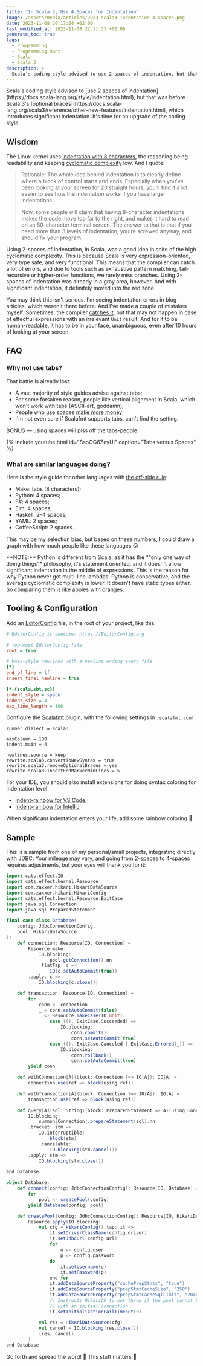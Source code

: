 ```yaml
---
title: "In Scala 3, Use 4 Spaces for Indentation"
image: /assets/media/articles/2023-scala3-indentation-4-spaces.png
date: 2023-11-08 20:17:04 +02:00
last_modified_at: 2023-11-08 22:11:33 +02:00
generate_toc: true
tags:
  - Programming
  - Programming Rant
  - Scala
  - Scala 3
description: >
  Scala’s coding style advised to use 2 spaces of indentation, but that was before Scala 3’s optional braces, which introduces significant indentation. It’s time for an upgrade of the coding style.
---
```


<p class="intro" markdown=1>
  Scala's coding style advised to [use 2 spaces of indentation](https://docs.scala-lang.org/style/indentation.html), but that was before Scala 3's [optional braces](https://docs.scala-lang.org/scala3/reference/other-new-features/indentation.html), which introduces significant indentation. It's time for an upgrade of the coding style.
</p>

## Wisdom

The Linux kernel uses [indentation with 8 characters](https://www.kernel.org/doc/html/v6.6/process/coding-style.html#indentation), the reasoning being readability and keeping [cyclomatic complexity](https://en.wikipedia.org/wiki/Cyclomatic_complexity) low. And I quote:

> Rationale: The whole idea behind indentation is to clearly define where a block of control starts and ends. Especially when you've been looking at your screen for 20 straight hours, you'll find it a lot easier to see how the indentation works if you have large indentations.
>
> Now, some people will claim that having 8-character indentations makes the code move too far to the right, and makes it hard to read on an 80-character terminal screen. The answer to that is that if you need more than 3 levels of indentation, you're screwed anyway, and should fix your program.

Using 2-spaces of indentation, in Scala, was a good idea in spite of the high cyclomatic complexity. This is because Scala is very expression-oriented, very type safe, and very functional. This means that the compiler can catch a lot of errors, and due to tools such as exhaustive pattern matching, tail-recursive or higher-order functions, we rarely miss branches. Using 2-spaces of indentation was already in a gray area, however. And with significant indentation, it definitely moved into the red zone.

You may think this isn't serious. I'm seeing indentation errors in blog articles, which weren't there before. And I've made a couple of mistakes myself. Sometimes, the compiler [catches it](./2023-06-06-scala-3-significant-indentation-woes-sample.md), but that may not happen in case of effectful expressions with an irrelevant `Unit` result. And for it to be human-readable, it has to be in your face, unambiguous, even after 10 hours of looking at your screen.

## FAQ

### Why not use tabs?

That battle is already lost:

- A vast majority of style guides advise against tabs;
- For some forsaken reason, people like vertical alignment in Scala, which won't work with tabs (ASCII-art, goddamn);
- People who use spaces [make more money](https://stackoverflow.blog/2017/06/15/developers-use-spaces-make-money-use-tabs/);
- I'm not even sure if Scalafmt supports tabs, can't find the setting.

BONUS — using spaces will piss off the tabs-people:

{% include youtube.html id="SsoOG6ZeyUI" caption="Tabs versus Spaces" %}

### What are similar languages doing?

Here is the style guide for other languages with [the off-side rule](https://en.wikipedia.org/wiki/Off-side_rule):

- Make: tabs (8 characters);
- Python: 4 spaces;
- F#: 4 spaces;
- Elm: 4 spaces;
- Haskell: 2–4 spaces;
- YAML: 2 spaces;
- CoffeeScript: 2 spaces.

This may be my selection bias, but based on these numbers, I could draw a graph with how much people like these languages 😜

<p class="warn-bubble" markdown="1">
  **NOTE:** Python is different from Scala, as it has the *"only one way of doing things"* philosophy, it's statement oriented, and it doesn't allow significant indentation in the middle of expressions. This is the reason for why Python never got multi-line lambdas. Python is conservative, and the average cyclomatic complexity is lower. It doesn't have static types either. So comparing them is like apples with oranges.
</p>

## Tooling & Configuration

Add an [EditorConfig](https://editorconfig.org) file, in the root of your project, like this:

```ini
# EditorConfig is awesome: https://EditorConfig.org

# top-most EditorConfig file
root = true

# Unix-style newlines with a newline ending every file
[*]
end_of_line = lf
insert_final_newline = true

[*.{scala,sbt,sc}]
indent_style = space
indent_size = 4
max_line_length = 100
```

Configure the [Scalafmt](https://scalameta.org/scalafmt/) plugin, with the following settings in `.scalafmt.conf`:

```
runner.dialect = scala3

maxColumn = 100
indent.main = 4

newlines.source = keep
rewrite.scala3.convertToNewSyntax = true
rewrite.scala3.removeOptionalBraces = yes
rewrite.scala3.insertEndMarkerMinLines = 5
```

For your IDE, you should also install extensions for doing syntax coloring for indentation level:

- [Indent-rainbow for VS Code](https://marketplace.visualstudio.com/items?itemName=oderwat.indent-rainbow);
- [Indent-rainbow for IntelliJ](https://plugins.jetbrains.com/plugin/13308-indent-rainbow).

When significant indentation enters your life, add some rainbow coloring 🌈

## Sample

This is a sample from one of my personal/small projects, integrating directly with JDBC. Your mileage may vary, and going from 2-spaces to 4-spaces requires adjustments, but your eyes will thank you for it:

```scala
import cats.effect.IO
import cats.effect.kernel.Resource
import com.zaxxer.hikari.HikariDataSource
import com.zaxxer.hikari.HikariConfig
import cats.effect.kernel.Resource.ExitCase
import java.sql.Connection
import java.sql.PreparedStatement

final case class Database(
    config: JdbcConnectionConfig,
    pool: HikariDataSource
):
    def connection: Resource[IO, Connection] =
        Resource.make:
            IO.blocking:
                pool.getConnection().nn
            .flatTap: c =>
                IO(c.setAutoCommit(true))
        .apply: c =>
            IO.blocking(c.close())

    def transaction: Resource[IO, Connection] =
        for
            conn <- connection
            _ = conn.setAutoCommit(false)
            _ <- Resource.makeCase(IO.unit):
                case ((), ExitCase.Succeeded) =>
                    IO.blocking:
                        conn.commit()
                        conn.setAutoCommit(true)
                case ((), ExitCase.Canceled | ExitCase.Errored(_)) =>
                    IO.blocking:
                        conn.rollback()
                        conn.setAutoCommit(true)
        yield conn

    def withConnection[A](block: Connection ?=> IO[A]): IO[A] =
        connection.use(ref => block(using ref))

    def withTransaction[A](block: Connection ?=> IO[A]): IO[A] =
        transaction.use(ref => block(using ref))

    def query[A](sql: String)(block: PreparedStatement => A)(using Connection): IO[A] =
        IO.blocking:
            summon[Connection].prepareStatement(sql).nn
        .bracket: stm =>
            IO.interruptible:
                block(stm)
            .cancelable:
                IO.blocking(stm.cancel())
        .apply: stm =>
            IO.blocking(stm.close())

end Database

object Database:
    def connect(config: JdbcConnectionConfig): Resource[IO, Database] =
        for
            pool <- createPool(config)
        yield Database(config, pool)

    def createPool(config: JdbcConnectionConfig): Resource[IO, HikariDataSource] =
        Resource.apply(IO.blocking:
            val cfg = HikariConfig().tap: it =>
                it.setDriverClassName(config.driver)
                it.setJdbcUrl(config.url)
                for
                    u <- config.user
                    p <- config.password
                do
                    it.setUsername(u)
                    it.setPassword(p)
                end for
                it.addDataSourceProperty("cachePrepStmts", "true")
                it.addDataSourceProperty("prepStmtCacheSize", "250")
                it.addDataSourceProperty("prepStmtCacheSqlLimit", "2048")
                // Instructs HikariCP to not throw if the pool cannot be seeded
                // with an initial connection
                it.setInitializationFailTimeout(0)

            val res = HikariDataSource(cfg)
            val cancel = IO.blocking(res.close())
            (res, cancel)
        )
end Database
```

Go forth and spread the word! 📢
This stuff matters 💪
